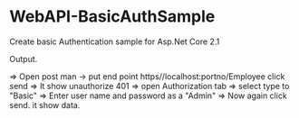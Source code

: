 # WebAPI-BasicAuthSample
Create basic Authentication sample for Asp.Net Core 2.1

Output.

=> Open post man -> put end point https//localhost:portno/Employee click send
=> It show unauthorize 401
=> open Authorization tab => select type to "Basic"
=> Enter user name and password as a "Admin"
=> Now again click send. it show data.
